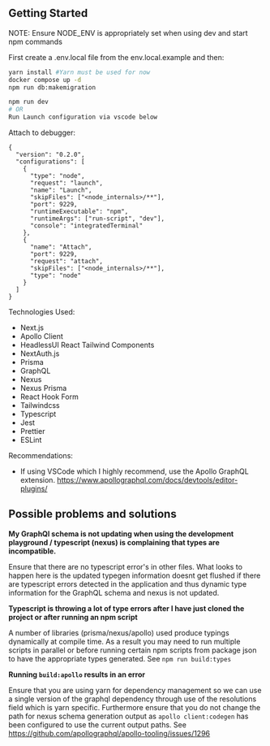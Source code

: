 ## Getting Started

NOTE: Ensure NODE_ENV is appropriately set when using dev and start npm commands

First create a .env.local file from the env.local.example and then:

```bash
yarn install #Yarn must be used for now
docker compose up -d
npm run db:makemigration

npm run dev
# OR
Run Launch configuration via vscode below
```

Attach to debugger:

```
{
  "version": "0.2.0",
  "configurations": [
    {
      "type": "node",
      "request": "launch",
      "name": "Launch",
      "skipFiles": ["<node_internals>/**"],
      "port": 9229,
      "runtimeExecutable": "npm",
      "runtimeArgs": ["run-script", "dev"],
      "console": "integratedTerminal"
    },
    {
      "name": "Attach",
      "port": 9229,
      "request": "attach",
      "skipFiles": ["<node_internals>/**"],
      "type": "node"
    }
  ]
}

```

Technologies Used:

- Next.js
- Apollo Client
- HeadlessUI React Tailwind Components
- NextAuth.js
- Prisma
- GraphQL
- Nexus
- Nexus Prisma
- React Hook Form
- Tailwindcss
- Typescript
- Jest
- Prettier
- ESLint

Recommendations:

- If using VSCode which I highly recommend, use the Apollo GraphQL extension. https://www.apollographql.com/docs/devtools/editor-plugins/

## Possible problems and solutions

**My GraphQl schema is not updating when using the development playground / typescript (nexus) is complaining that types are incompatible.**

Ensure that there are no typescript error's in other files. What looks to happen here is the updated typegen information doesnt get flushed if there are typescript errors detected in the application and thus dynamic type information for the GraphQL schema and nexus is not updated.

**Typescript is throwing a lot of type errors after I have just cloned the project or after running an npm script**

A number of libraries (prisma/nexus/apollo) used produce typings dynamically at compile time. As a result you may need to run multiple scripts in parallel or before running certain npm scripts from package json to have the appropriate types generated. See `npm run build:types`

**Running `build:apollo` results in an error**

Ensure that you are using yarn for dependency management so we can use a single version of the graphql dependency through use of the resolutions field which is yarn specific. Furthermore ensure that you do not change the path for nexus schema generation output as `apollo client:codegen` has been configured to use the current output paths. See https://github.com/apollographql/apollo-tooling/issues/1296
